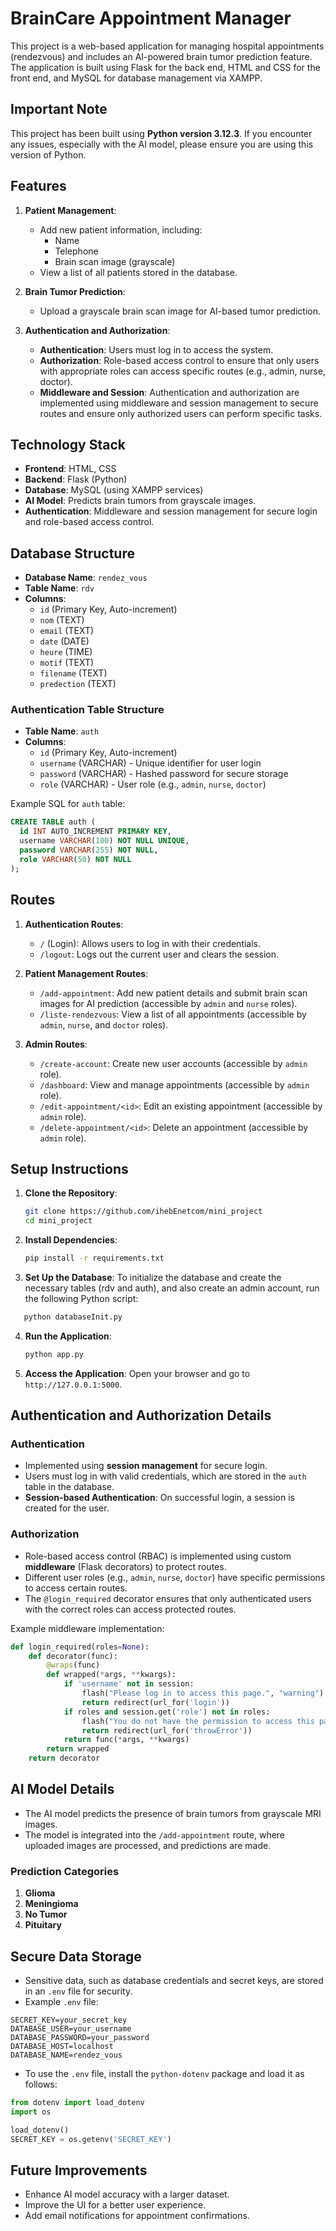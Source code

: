 # BrainCare Appointment Manager

This project is a web-based application for managing hospital appointments (rendezvous) and includes an AI-powered brain tumor prediction feature. The application is built using Flask for the back end, HTML and CSS for the front end, and MySQL for database management via XAMPP.

## Important Note

This project has been built using **Python version 3.12.3**. If you encounter any issues, especially with the AI model, please ensure you are using this version of Python.

## Features

1. **Patient Management**:

   - Add new patient information, including:
     - Name
     - Telephone
     - Brain scan image (grayscale)
   - View a list of all patients stored in the database.

2. **Brain Tumor Prediction**:

   - Upload a grayscale brain scan image for AI-based tumor prediction.

3. **Authentication and Authorization**:

   - **Authentication**: Users must log in to access the system.
   - **Authorization**: Role-based access control to ensure that only users with appropriate roles can access specific routes (e.g., admin, nurse, doctor).
   - **Middleware and Session**: Authentication and authorization are implemented using middleware and session management to secure routes and ensure only authorized users can perform specific tasks.

## Technology Stack

- **Frontend**: HTML, CSS
- **Backend**: Flask (Python)
- **Database**: MySQL (using XAMPP services)
- **AI Model**: Predicts brain tumors from grayscale images.
- **Authentication**: Middleware and session management for secure login and role-based access control.

## Database Structure

- **Database Name**: `rendez_vous`
- **Table Name**: `rdv`
- **Columns**:
  - `id` (Primary Key, Auto-increment)
  - `nom` (TEXT)
  - `email` (TEXT)
  - `date` (DATE)
  - `heure` (TIME)
  - `motif` (TEXT)
  - `filename` (TEXT)
  - `predection` (TEXT)

### Authentication Table Structure

- **Table Name**: `auth`
- **Columns**:
  - `id` (Primary Key, Auto-increment)
  - `username` (VARCHAR) - Unique identifier for user login
  - `password` (VARCHAR) - Hashed password for secure storage
  - `role` (VARCHAR) - User role (e.g., `admin`, `nurse`, `doctor`)

Example SQL for `auth` table:

```sql
CREATE TABLE auth (
  id INT AUTO_INCREMENT PRIMARY KEY,
  username VARCHAR(100) NOT NULL UNIQUE,
  password VARCHAR(255) NOT NULL,
  role VARCHAR(50) NOT NULL
);
```

## Routes

1. **Authentication Routes**:

   - `/` (Login): Allows users to log in with their credentials.
   - `/logout`: Logs out the current user and clears the session.

2. **Patient Management Routes**:

   - `/add-appointment`: Add new patient details and submit brain scan images for AI prediction (accessible by `admin` and `nurse` roles).
   - `/liste-rendezvous`: View a list of all appointments (accessible by `admin`, `nurse`, and `doctor` roles).

3. **Admin Routes**:

   - `/create-account`: Create new user accounts (accessible by `admin` role).
   - `/dashboard`: View and manage appointments (accessible by `admin` role).
   - `/edit-appointment/<id>`: Edit an existing appointment (accessible by `admin` role).
   - `/delete-appointment/<id>`: Delete an appointment (accessible by `admin` role).

## Setup Instructions

1. **Clone the Repository**:

   ```bash
   git clone https://github.com/ihebEnetcom/mini_project
   cd mini_project
   ```

2. **Install Dependencies**:

   ```bash
   pip install -r requirements.txt
   ```

3. **Set Up the Database**:
   To initialize the database and create the necessary tables (rdv and auth), and also create an admin account, run the following Python script:
```bash
   python databaseInit.py
```


4. **Run the Application**:

   ```bash
   python app.py
   ```

5. **Access the Application**:
   Open your browser and go to `http://127.0.0.1:5000`.

## Authentication and Authorization Details

### Authentication

- Implemented using **session management** for secure login.
- Users must log in with valid credentials, which are stored in the `auth` table in the database.
- **Session-based Authentication**: On successful login, a session is created for the user.

### Authorization

- Role-based access control (RBAC) is implemented using custom **middleware** (Flask decorators) to protect routes.
- Different user roles (e.g., `admin`, `nurse`, `doctor`) have specific permissions to access certain routes.
- The `@login_required` decorator ensures that only authenticated users with the correct roles can access protected routes.

Example middleware implementation:

```python
def login_required(roles=None):
    def decorator(func):
        @wraps(func)
        def wrapped(*args, **kwargs):
            if 'username' not in session:
                flash("Please log in to access this page.", "warning")
                return redirect(url_for('login'))
            if roles and session.get('role') not in roles:
                flash("You do not have the permission to access this page.", "danger")
                return redirect(url_for('throwError'))
            return func(*args, **kwargs)
        return wrapped
    return decorator
```

## AI Model Details

- The AI model predicts the presence of brain tumors from grayscale MRI images.
- The model is integrated into the `/add-appointment` route, where uploaded images are processed, and predictions are made.

### Prediction Categories

1. **Glioma**
2. **Meningioma**
3. **No Tumor**
4. **Pituitary**

## Secure Data Storage

- Sensitive data, such as database credentials and secret keys, are stored in an `.env` file for security.
- Example `.env` file:

```env
SECRET_KEY=your_secret_key
DATABASE_USER=your_username
DATABASE_PASSWORD=your_password
DATABASE_HOST=localhost
DATABASE_NAME=rendez_vous
```

- To use the `.env` file, install the `python-dotenv` package and load it as follows:

```python
from dotenv import load_dotenv
import os

load_dotenv()
SECRET_KEY = os.getenv('SECRET_KEY')
```

## Future Improvements

- Enhance AI model accuracy with a larger dataset.
- Improve the UI for a better user experience.
- Add email notifications for appointment confirmations.

